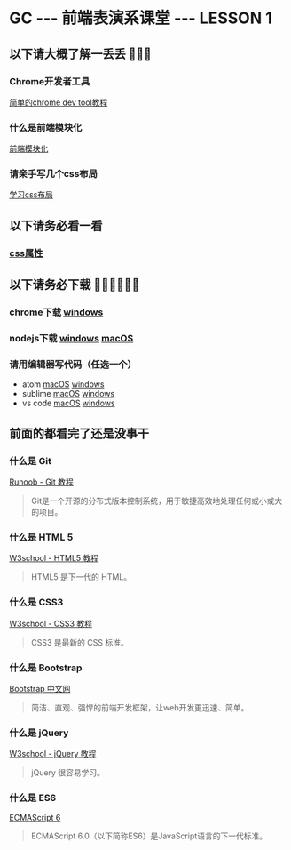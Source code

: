 # GC --- 前端表演系课堂 --- LESSON 1



## 以下请大概了解一丢丢 🙏🙏🙏

### Chrome开发者工具

[简单的chrome dev tool教程](https://segmentfault.com/a/1190000000683599)

### 什么是前端模块化

[前端模块化](http://www.cnblogs.com/dolphinX/p/4381855.html)

### 请亲手写几个css布局

[学习css布局](http://zh.learnlayout.com)



## 以下请务必看一看

### [css属性](http://www.css88.com/book/css/)



## 以下请务必下载 🙏🙏🙏🙏🙏🙏

### chrome下载 [windows](http://rj.baidu.com/soft/detail/14744.html) 

### nodejs下载 [windows](http://noddl-10037215.cos.myqcloud.com/node-v6.8.1-x86.msi) [macOS](http://noddl-10037215.cos.myqcloud.com/node-v6.8.1.pkg)  

### 请用编辑器写代码（任选一个）

- atom [macOS](https://atom.io/download/mac) [windows](https://github.com/atom/atom/releases/download/v1.10.2/atom-windows.zip)
- sublime [macOS](https://download.sublimetext.com/Sublime%20Text%20Build%203126.dmg) [windows](https://download.sublimetext.com/Sublime%20Text%20Build%203126%20x64%20Setup.exe)
- vs code [macOS](https://go.microsoft.com/fwlink/?LinkID=620882) [windows](https://go.microsoft.com/fwlink/?LinkID=620882)



## 前面的都看完了还是没事干

### 什么是 Git

[Runoob - Git 教程](http://www.runoob.com/git/git-tutorial.html)

> Git是一个开源的分布式版本控制系统，用于敏捷高效地处理任何或小或大的项目。

### 什么是 HTML 5

[W3school - HTML5 教程](http://www.w3school.com.cn/html5/index.asp)

> HTML5 是下一代的 HTML。

### 什么是 CSS3

[W3school - CSS3 教程](http://www.w3school.com.cn/CSS3/index.asp)

> CSS3 是最新的 CSS 标准。

### 什么是 Bootstrap

[Bootstrap 中文网](http://www.bootcss.com/)

> 简洁、直观、强悍的前端开发框架，让web开发更迅速、简单。

### 什么是 jQuery

[W3school - jQuery 教程](http://www.w3school.com.cn/jquery/index.asp)

> jQuery 很容易学习。

### 什么是 ES6

[ECMAScript 6](http://es6.ruanyifeng.com/)

> ECMAScript 6.0（以下简称ES6）是JavaScript语言的下一代标准。